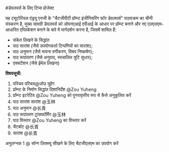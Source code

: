 #डेवलपर्स के लिए टिप्स प्रोजेक्ट

यह ट्यूटोरियल एंड्रयू एनजी के "चैटजीपीटी प्रॉम्प्ट इंजीनियरिंग फॉर डेवलपर्स" पाठ्यक्रम का चीनी संस्करण है, मुख्य सामग्री डेवलपर्स को ओपनएआई एपीआई के आधार पर प्रॉम्प्ट बनाने और नए एलएलएम-आधारित एप्लिकेशन बनाने के बारे में मार्गदर्शन करना है, जिसमें शामिल हैं:

- संकेत लिखने के सिद्धांत
- पाठ सारांश (जैसे उपयोगकर्ता टिप्पणियों का सारांश);
- पाठ अनुमान (जैसे भावना वर्गीकरण, विषय निष्कर्षण);
- पाठ रूपांतरण (जैसे अनुवाद, स्वचालित त्रुटि सुधार);
- एक्सटेंशन (जैसे ईमेल लिखना)

**विषयसूची:**

1. परिचय परिचय@ज़ोउ युहेंग
2. प्रॉम्प्ट के निर्माण सिद्धांत दिशानिर्देश @Zou Yuheng
3. प्रॉम्प्ट इटरेटिव @Zou Yuheng को पुनरावृत्तीय रूप से कैसे अनुकूलित करें
4. पाठ सारांश सारांश @玉林
5. पाठ अनुमान @长青
6. पाठ रूपांतरण ट्रांसफॉर्मिंग @玉林
7. पाठ विस्तार @Zou Yuheng का विस्तार करें
8. चैटबॉट @长青
9. सारांश @长青

अनुलग्नक 1 @ सॉन्ग ज़िक्स्यू सीखने के लिए चैटजीएलएम का उपयोग करें